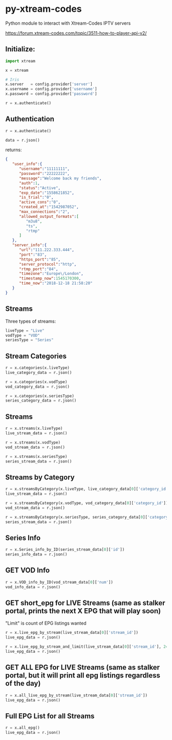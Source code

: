 # py-xtream-codes
Python module to interact with Xtream-Codes IPTV servers

https://forum.xtream-codes.com/topic/3511-how-to-player-api-v2/

## Initialize:

```python
import xtream

x = xtream

# Iris
x.server   = config.provider['server']
x.username = config.provider['username']
x.password = config.provider['password']

r = x.authenticate()
```

## Authentication

```python
r = x.authenticate()

data = r.json() 
```
returns:
```json
{  
   "user_info":{  
      "username":"11111111",
      "password":"22222222",
      "message":"Welcome back my friends",
      "auth":1,
      "status":"Active",
      "exp_date":"1558621852",
      "is_trial":"0",
      "active_cons":"0",
      "created_at":"1542987052",
      "max_connections":"2",
      "allowed_output_formats":[  
         "m3u8",
         "ts",
         "rtmp"
      ]
   },
   "server_info":{  
      "url":"111.222.333.444",
      "port":"83",
      "https_port":"85",
      "server_protocol":"http",
      "rtmp_port":"84",
      "timezone":"Europe\/London",
      "timestamp_now":1545170300,
      "time_now":"2018-12-18 21:58:20"
   }
}
```
## Streams

Three types of streams:
```python
liveType = "Live"
vodType = "VOD"
seriesType = "Series"
```

## Stream Categories

```python
r = x.categories(x.liveType)
live_category_data = r.json()

r = x.categories(x.vodType)
vod_category_data = r.json() 

r = x.categories(x.seriesType)
series_category_data = r.json() 
```

## Streams
```python
r = x.streams(x.liveType)
live_stream_data = r.json()

r = x.streams(x.vodType)
vod_stream_data = r.json()

r = x.streams(x.seriesType)
series_stream_data = r.json()
```

## Streams by Category
```python
r = x.streamsByCategory(x.liveType, live_category_data[0]['category_id'])
live_stream_data = r.json()

r = x.streamsByCategory(x.vodType, vod_category_data[0]['category_id'])
vod_stream_data = r.json()

r = x.streamsByCategory(x.seriesType, series_category_data[0]['category_id'])
series_stream_data = r.json()
```

## Series Info
```python
r = x.Series_info_by_ID(series_stream_data[0]['id'])
series_info_data = r.json()
```

## GET VOD Info
```python
r = x.VOD_info_by_ID(vod_stream_data[0]['num'])
vod_info_data = r.json()
```

## GET short_epg for LIVE Streams (same as stalker portal, prints the next X EPG that will play soon)
"Limit" is count of EPG listings wanted
```python
r = x.live_epg_by_stream(live_stream_data[0]['stream_id'])
live_epg_data = r.json()

r = x.live_epg_by_stream_and_limit(live_stream_data[0]['stream_id'], 24)
live_epg_data = r.json()
```

##  GET ALL EPG for LIVE Streams (same as stalker portal, but it will print all epg listings regardless of the day)
```python
r = x.all_live_epg_by_stream(live_stream_data[0]['stream_id'])
live_epg_data = r.json()
```

## Full EPG List for all Streams
```python
r = x.all_epg()
live_epg_data = r.json()
```
